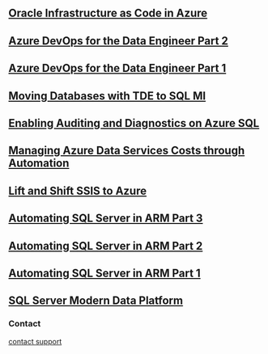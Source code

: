 ## [Oracle Infrastructure as Code in Azure](/pages/Oracle-Infrastructure-as-Code-in-Azure.md)
## [Azure DevOps for the Data Engineer Part 2](/pages/Azure-DevOps-for-the-Data-Engineer-Part2.md)
## [Azure DevOps for the Data Engineer Part 1](/pages/Azure-DevOps-for-the-Data-Engineer-Part1.md)
## [Moving Databases with TDE to SQL MI](/pages/Moving-Databases-with-TDE.md)
## [Enabling Auditing and Diagnostics on Azure SQL](/pages/Enable-Auditing-AzureSQL.md)
## [Managing Azure Data Services Costs through Automation](/pages/Managing-Azure-Data-Services-Costs.md)
## [Lift and Shift SSIS to Azure](/pages/Lift-and-Shift-SSIS.md)
## [Automating SQL Server in ARM Part 3](/pages/Automating-SQL-In-Azure-Part3.md)
## [Automating SQL Server in ARM Part 2](/pages/Automating-SQL-In-Azure-Part2.md)
## [Automating SQL Server in ARM Part 1](/pages/Automating-SQL-In-Azure-Part1.md)
## [SQL Server Modern Data Platform](/pages/SQL-Server-Modern-Data-Platform.md)

### Contact
[contact support](https://support.github.com/contact)
